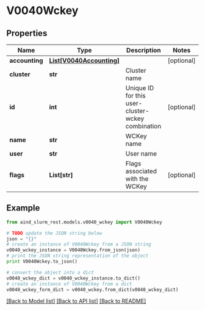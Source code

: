 # V0040Wckey


## Properties

Name | Type | Description | Notes
------------ | ------------- | ------------- | -------------
**accounting** | [**List[V0040Accounting]**](V0040Accounting.md) |  | [optional] 
**cluster** | **str** | Cluster name | 
**id** | **int** | Unique ID for this user-cluster-wckey combination | [optional] 
**name** | **str** | WCKey name | 
**user** | **str** | User name | 
**flags** | **List[str]** | Flags associated with the WCKey | [optional] 

## Example

```python
from aind_slurm_rest.models.v0040_wckey import V0040Wckey

# TODO update the JSON string below
json = "{}"
# create an instance of V0040Wckey from a JSON string
v0040_wckey_instance = V0040Wckey.from_json(json)
# print the JSON string representation of the object
print V0040Wckey.to_json()

# convert the object into a dict
v0040_wckey_dict = v0040_wckey_instance.to_dict()
# create an instance of V0040Wckey from a dict
v0040_wckey_form_dict = v0040_wckey.from_dict(v0040_wckey_dict)
```
[[Back to Model list]](../README.md#documentation-for-models) [[Back to API list]](../README.md#documentation-for-api-endpoints) [[Back to README]](../README.md)



